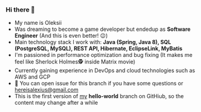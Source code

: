 ### Hi there 👋
- My name is Oleksii 
- Was dreaming to become a game developer but endedup as **Software Engineer** (And this is even better! 😉)
- Main technology stack I work with: **Java (Spring, Java 8), SQL (PostgreSQL, MySQL), REST API, Hibernate, EclipseLink, MyBatis**
- I'm passioned in performance optimization and bug fixing (It makes me feel like Sherlock Holmes🕵️‍ inside Matrix movie)
- Currently gaining experience in DevOps and cloud technologies such as AWS and GCP
- 💬 You can open issue for this branch if you have some questions or hereisalexius@gmail.com
- This is the first version of [my](https://github.com/hereisalexius) **hello-world** branch on GitHiub, so the content may change after a while


<!--
**hereisalexius/hereisalexius** is a ✨ _special_ ✨ repository because its `README.md` (this file) appears on your GitHub profile.

Here are some ideas to get you started:

- 🔭 I’m currently working on ...
- 🌱 I’m currently learning ...
- 👯 I’m looking to collaborate on ...
- 🤔 I’m looking for help with ...
- 💬 Ask me about ...
- 📫 How to reach me: ...
- 😄 Pronouns: ...
- ⚡ Fun fact: ...
-->
